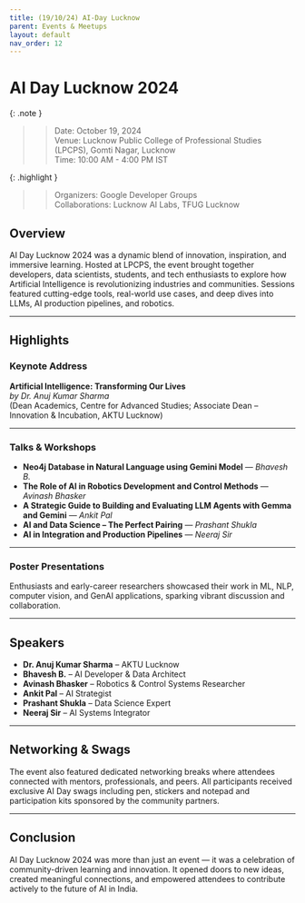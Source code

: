 ```yaml
---
title: (19/10/24) AI-Day Lucknow
parent: Events & Meetups
layout: default
nav_order: 12
---
```


# AI Day Lucknow 2024

{: .note }
> > Date: October 19, 2024  
> > Venue: Lucknow Public College of Professional Studies (LPCPS), Gomti Nagar, Lucknow  
> > Time: 10:00 AM - 4:00 PM IST

{: .highlight }
> > Organizers: Google Developer Groups  
> > Collaborations: Lucknow AI Labs, TFUG Lucknow

## Overview

AI Day Lucknow 2024 was a dynamic blend of innovation, inspiration, and immersive learning. Hosted at LPCPS, the event brought together developers, data scientists, students, and tech enthusiasts to explore how Artificial Intelligence is revolutionizing industries and communities. Sessions featured cutting-edge tools, real-world use cases, and deep dives into LLMs, AI production pipelines, and robotics.

---

## Highlights

### Keynote Address

**Artificial Intelligence: Transforming Our Lives**  
*by Dr. Anuj Kumar Sharma*  
(Dean Academics, Centre for Advanced Studies; Associate Dean – Innovation & Incubation, AKTU Lucknow)

---

### Talks & Workshops

- **Neo4j Database in Natural Language using Gemini Model** — *Bhavesh B.*
- **The Role of AI in Robotics Development and Control Methods** — *Avinash Bhasker*
- **A Strategic Guide to Building and Evaluating LLM Agents with Gemma and Gemini** — *Ankit Pal*
- **AI and Data Science – The Perfect Pairing** — *Prashant Shukla*
- **AI in Integration and Production Pipelines** — *Neeraj Sir*

---

### Poster Presentations

Enthusiasts and early-career researchers showcased their work in ML, NLP, computer vision, and GenAI applications, sparking vibrant discussion and collaboration.

---

## Speakers

- **Dr. Anuj Kumar Sharma** – AKTU Lucknow  
- **Bhavesh B.** – AI Developer & Data Architect  
- **Avinash Bhasker** – Robotics & Control Systems Researcher  
- **Ankit Pal** – AI Strategist  
- **Prashant Shukla** – Data Science Expert  
- **Neeraj Sir** – AI Systems Integrator

---

## Networking & Swags

The event also featured dedicated networking breaks where attendees connected with mentors, professionals, and peers. All participants received exclusive AI Day swags including pen, stickers and notepad and participation kits sponsored by the community partners. 

---

## Conclusion

AI Day Lucknow 2024 was more than just an event — it was a celebration of community-driven learning and innovation. It opened doors to new ideas, created meaningful connections, and empowered attendees to contribute actively to the future of AI in India.
